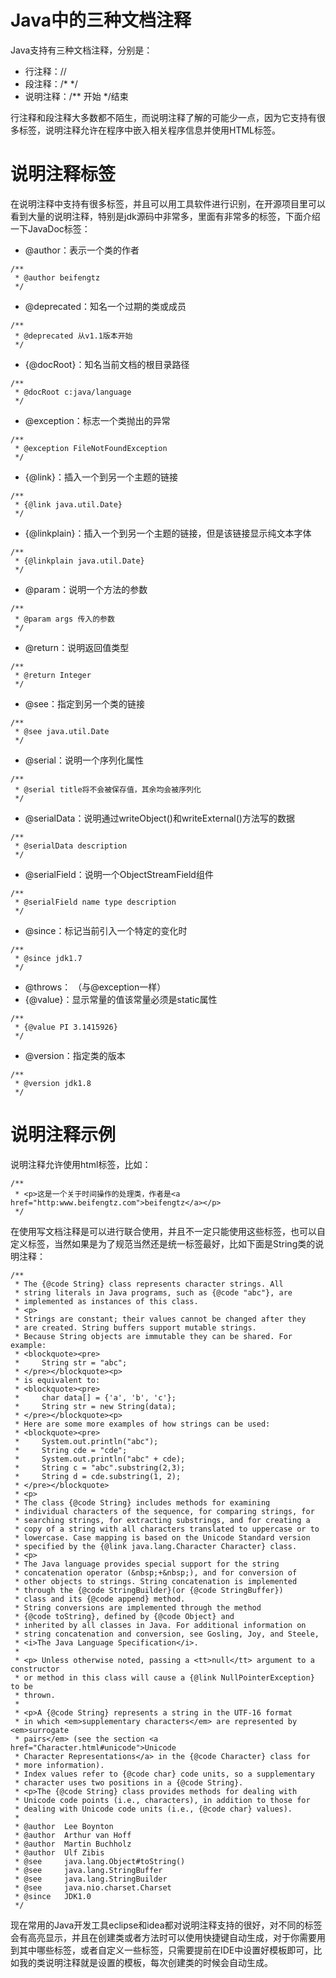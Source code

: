 # Java中的三种文档注释
Java支持有三种文档注释，分别是：
* 行注释：//
* 段注释：/* */
* 说明注释：/** 开始 */结束

行注释和段注释大多数都不陌生，而说明注释了解的可能少一点，因为它支持有很多标签，说明注释允许在程序中嵌入相关程序信息并使用HTML标签。
# 说明注释标签
在说明注释中支持有很多标签，并且可以用工具软件进行识别，在开源项目里可以看到大量的说明注释，特别是jdk源码中非常多，里面有非常多的标签，下面介绍一下JavaDoc标签：
* @author：表示一个类的作者
```
/**
 * @author beifengtz
 */
```
* @deprecated：知名一个过期的类或成员
```
/**
 * @deprecated 从v1.1版本开始
 */
```
* {@docRoot}：知名当前文档的根目录路径
```
/**
 * @docRoot c:java/language
 */
```
* @exception：标志一个类抛出的异常
```
/**
 * @exception FileNotFoundException
 */
```
* {@link}：插入一个到另一个主题的链接
```
/**
 * {@link java.util.Date}
 */
```
* {@linkplain}：插入一个到另一个主题的链接，但是该链接显示纯文本字体
```
/**
 * {@linkplain java.util.Date}
 */
```
* @param：说明一个方法的参数
```
/**
 * @param args 传入的参数
 */
```
* @return：说明返回值类型
```
/**
 * @return Integer
 */
```
* @see：指定到另一个类的链接
```
/**
 * @see java.util.Date
 */
```
* @serial：说明一个序列化属性
```
/**
 * @serial title将不会被保存值，其余均会被序列化
 */
```
* @serialData：说明通过writeObject()和writeExternal()方法写的数据
```
/**
 * @serialData description
 */
```
* @serialField：说明一个ObjectStreamField组件
```
/**
 * @serialField name type description
 */
```
* @since：标记当前引入一个特定的变化时
```
/**
 * @since jdk1.7
 */
```
* @throws： （与@exception一样）
* {@value}：显示常量的值该常量必须是static属性
```
/**
 * {@value PI 3.1415926}
 */
```
* @version：指定类的版本
```
/**
 * @version jdk1.8
 */
```
# 说明注释示例
说明注释允许使用html标签，比如：
```
/**
 * <p>这是一个关于时间操作的处理类，作者是<a href="http:www.beifengtz.com">beifengtz</a></p>
 */
```
在使用写文档注释是可以进行联合使用，并且不一定只能使用这些标签，也可以自定义标签，当然如果是为了规范当然还是统一标签最好，比如下面是String类的说明注释：
```
/**
 * The {@code String} class represents character strings. All
 * string literals in Java programs, such as {@code "abc"}, are
 * implemented as instances of this class.
 * <p>
 * Strings are constant; their values cannot be changed after they
 * are created. String buffers support mutable strings.
 * Because String objects are immutable they can be shared. For example:
 * <blockquote><pre>
 *     String str = "abc";
 * </pre></blockquote><p>
 * is equivalent to:
 * <blockquote><pre>
 *     char data[] = {'a', 'b', 'c'};
 *     String str = new String(data);
 * </pre></blockquote><p>
 * Here are some more examples of how strings can be used:
 * <blockquote><pre>
 *     System.out.println("abc");
 *     String cde = "cde";
 *     System.out.println("abc" + cde);
 *     String c = "abc".substring(2,3);
 *     String d = cde.substring(1, 2);
 * </pre></blockquote>
 * <p>
 * The class {@code String} includes methods for examining
 * individual characters of the sequence, for comparing strings, for
 * searching strings, for extracting substrings, and for creating a
 * copy of a string with all characters translated to uppercase or to
 * lowercase. Case mapping is based on the Unicode Standard version
 * specified by the {@link java.lang.Character Character} class.
 * <p>
 * The Java language provides special support for the string
 * concatenation operator (&nbsp;+&nbsp;), and for conversion of
 * other objects to strings. String concatenation is implemented
 * through the {@code StringBuilder}(or {@code StringBuffer})
 * class and its {@code append} method.
 * String conversions are implemented through the method
 * {@code toString}, defined by {@code Object} and
 * inherited by all classes in Java. For additional information on
 * string concatenation and conversion, see Gosling, Joy, and Steele,
 * <i>The Java Language Specification</i>.
 *
 * <p> Unless otherwise noted, passing a <tt>null</tt> argument to a constructor
 * or method in this class will cause a {@link NullPointerException} to be
 * thrown.
 *
 * <p>A {@code String} represents a string in the UTF-16 format
 * in which <em>supplementary characters</em> are represented by <em>surrogate
 * pairs</em> (see the section <a href="Character.html#unicode">Unicode
 * Character Representations</a> in the {@code Character} class for
 * more information).
 * Index values refer to {@code char} code units, so a supplementary
 * character uses two positions in a {@code String}.
 * <p>The {@code String} class provides methods for dealing with
 * Unicode code points (i.e., characters), in addition to those for
 * dealing with Unicode code units (i.e., {@code char} values).
 *
 * @author  Lee Boynton
 * @author  Arthur van Hoff
 * @author  Martin Buchholz
 * @author  Ulf Zibis
 * @see     java.lang.Object#toString()
 * @see     java.lang.StringBuffer
 * @see     java.lang.StringBuilder
 * @see     java.nio.charset.Charset
 * @since   JDK1.0
 */
```
现在常用的Java开发工具eclipse和idea都对说明注释支持的很好，对不同的标签会有高亮显示，并且在创建类或者方法时可以使用快捷键自动生成，对于你需要用到其中哪些标签，或者自定义一些标签，只需要提前在IDE中设置好模板即可，比如我的类说明注释就是设置的模板，每次创建类的时候会自动生成。